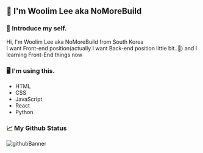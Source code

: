 ## 👋 I'm Woolim Lee aka NoMoreBuild   
### 🤔 Introduce my self.  
Hi, I'm Woolim Lee aka NoMoreBuild from South Korea   
I want Front-end position(actually I want Back-end position little bit..🤫) and I learning Front-End things now   
### 🖥 I'm using this.  
- HTML  
- CSS  
- JavaScript  
- React  
- Python  
### 📈 My Github Status  
![githubBanner](https://github-readme-stats.vercel.app/api?username=nomorebuild&show_icons=true&theme=radical)
